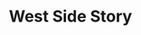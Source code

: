 ---
title: West Side Story
year: 1966
opening_date: 1966-02-26
closing_date: 1966-03-05
layout: productions
image:
image_caption:
image_credit:
playbill:
category:
details:
  Theatre: Theatre Jacksonville
  Venue: Little Theatre
cast:
  Riff: Frank Spolar
  Tony: Seth Wright
  Action: Alan Gjustiss
  A-Rab: Tom Bridwell
  Baby John: Conrad Peterson
  Big Deal: Bill Milton
  Diesel: Elliott Baker
  Graziella: Shirley Lightbody
  Velma: Sharon Bray
  Clarice: Ann Perez
  Pauline: Carlie Abersold
  Hazel: Darby Nelson
  Anybodys: Barbara Goodman
  Bernardo: Nolan Dingman
  Maria: Gayle Swymer
  Anita: Connie Haines
  Chino: Fernando Velandia
  Nibbles: don Jusko
  Pepe: Frank Nearhoof
  Anxious: Billy Silverman
  Consuelo: Robin Yancey
  Rosalia: Lia Olmo
  Teresita: Bonnie Stewart
  Francisca: Patsy Feinberg
  Estella: Sarah Jo Berman
  Margarita: Donna Freyberg
  Doc: Ernest Goldsmith
  Schrank: Charles Brock
  Krupke: Sid Backer
  Glad Hand: Marshall Grauer
crew:
  Director: George Ballis
  Production Designer: Larry Riddle
  Choreographer: Frank Spolar
  Musical Conductor: Al Sturchio
  Production Supervisor: A. Ira Fink
  Stage Manager:
    - Marshall Grauer
    - Eddie Oakley
  Lighting:
    - Joanna Coburn
    - Andrea Krenicky
    - Frank Berman
    - Bill Aust
  Grip:
    - Sid Backer
    - Ernest Goldsmith
    - Marshall Grauer
    - Jack Broughton
    - Charles Vance
  Flyman:
    - Harold Nearhoof
    - Sam Helfrich
    - Danny Hessel
  Costumes:
    - Mrs. Harold L. Nearhoof
    - Mrs. Martha Gilliat
    - Mrs. Henry Berman
  Properties:
    - Judy Pryor
    - Eddie Oakley
    - Andrea Krenicky
    - Maria Alarcon
  Make-up:
    - Nita James
    - Annette Grauer
    - Lois Stewart
    - Doris Thornhill
  Scenery:
    - Sid Backer
    - Mike Backer
    - Marc Backer
    - Andrea Krenicky
    - Charles Vance
    - Danny Vessel
    - Peter Kingston
    - Nita James
    - Galdys Dale
    - Harold Nearhoof
    - Sam Helfrich
    - David Goodman
    - Dave Kent
orchestra:
  Orchestra: 
    - Bernard Kaye
    - Dom Cretella
    - Simpson R. Walker, Jr.
    - Harold Tillotson
    - Don Thomspon
    - Tim Healey
    - Bill Pape
    - Tom Stidham
    - Al Hall, jr.
    - Buddy Pitts
    - Peter Browne
    - Karl Higginbotham
    - Robert Hook
    - Joe Bragg
external_links:
---